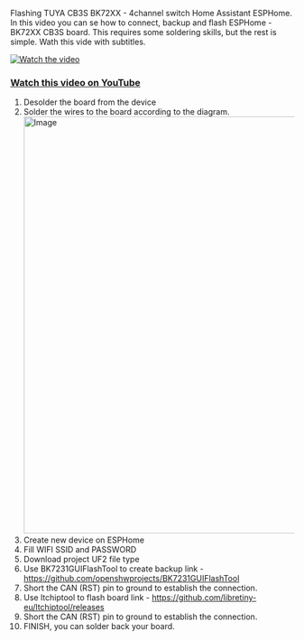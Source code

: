 Flashing TUYA CB3S BK72XX - 4channel switch Home Assistant ESPHome. 
In this video you can se how to connect,  backup and flash ESPHome  - BK72XX CB3S board.
This requires some soldering skills, but the rest is simple.
Wath this vide with subtitles.

[![Watch the video](https://img.youtube.com/vi/8wT5jUDrLpM/maxresdefault.jpg)](https://youtu.be/8wT5jUDrLpM)

### [Watch this video on YouTube](https://youtu.be/8wT5jUDrLpM)

1. Desolder the board from the device
2. Solder the wires to the board according to the diagram. <img width="1737" height="739" alt="Image" src="https://github.com/user-attachments/assets/f7b3a4a4-0990-420b-81c0-17339b1830a8" />
3. Create new device on ESPHome
4. Fill WIFI SSID and PASSWORD
5. Download project UF2 file type
6. Use BK7231GUIFlashTool to create backup link - https://github.com/openshwprojects/BK7231GUIFlashTool
7. Short the CAN (RST) pin to ground to establish the connection.
8. Use ltchiptool to flash board link - https://github.com/libretiny-eu/ltchiptool/releases
9. Short the CAN (RST) pin to ground to establish the connection.
10. FINISH, you can solder back your board. 
